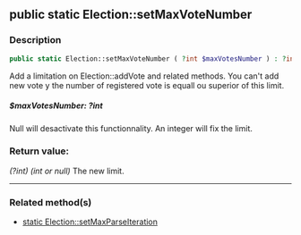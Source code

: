 ## public static Election::setMaxVoteNumber

### Description    

```php
public static Election::setMaxVoteNumber ( ?int $maxVotesNumber ) : ?int
```

Add a limitation on Election::addVote and related methods. You can't add new vote y the number of registered vote is equall ou superior of this limit.
    

##### **$maxVotesNumber:** *?int*   
Null will desactivate this functionnality. An integer will fix the limit.    


### Return value:   

*(?int)* *(int or null)* The new limit.


---------------------------------------

### Related method(s)      

* [static Election::setMaxParseIteration](../Election%20Class/public%20static%20Election--setMaxParseIteration.md)    
